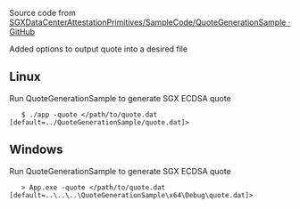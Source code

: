 Source code from [SGXDataCenterAttestationPrimitives/SampleCode/QuoteGenerationSample · GitHub](https://github.com/intel/SGXDataCenterAttestationPrimitives/tree/master/SampleCode/QuoteGenerationSample)

Added options to output quote into a desired file

## Linux
Run QuoteGenerationSample to generate SGX ECDSA quote

```
   $ ./app -quote </path/to/quote.dat [default=../QuoteGenerationSample/quote.dat]>
```
## Windows

Run QuoteGenerationSample to generate SGX ECDSA quote

```
   > App.exe -quote </path/to/quote.dat [default=..\..\..\QuoteGenerationSample\x64\Debug\quote.dat]>   
```
